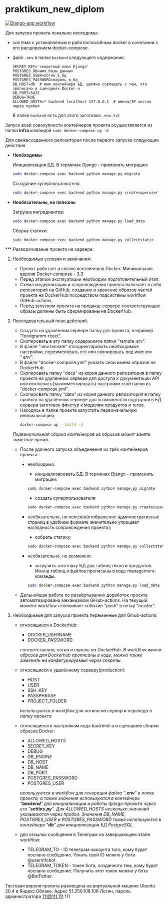 # praktikum_new_diplom
[![Django-app workflow](https://github.com/coherentus/foodgram-project-react/actions/workflows/main.yml/badge.svg?branch=master)](https://github.com/coherentus/foodgram-project-react/actions/workflows/main.yml)

Для запуска проекта локально неоходимы:

* система с установленым и работоспособным docker в сочетании с его расширением docker-compose.
* файл ```.env``` в папке ```backend``` следующего содержания:

    ```
    SECRET_KEY='секретный ключ Django'
    POSTGRES_DB=имя_базы_данных
    POSTGRES_USER=логин_в_бд
    POSTGRES_PASSWORD=пароль_в_бд
    DB_HOST=db  # имя контейнера БД, должно совпадать с тем, что прописано в сценариях Docker-а
    DB_PORT=5432
    DEBUG=TRUE
    ALLOWED_HOSTS=* backend localhost 127.0.0.1  # имена/IP хостов через пробел
    ```

    В папке ```backend``` есть для этого заготовка ```.env.txt```

Запуск всей совокупности контейнеров проекта осуществляется из папки **infra** командой ```sudo docker-compose up -d```

Для свежесозданного репозитория после первого запуска следующие действия

* **Необходимы**

    Инициализация БД. В терминах Django - применить миграции:

    ```bash
    sudo docker-compose exec backend python manage.py migrate
    ```

    Ссоздание суперпользователя:

    ```bash
    sudo docker-compose exec backend python manage.py createsuperuser
    ```

* **Необязательны, но полезны**


    Загрузка ингредиентов:

    ```bash
    sudo docker-compose exec backend python manage.py load_data
    ```

    Сборка статики:

    ```bash
    sudo docker-compose exec backend python manage.py collectstatic
    ```


*** Разворачивание проекта на сервере:

1. Необходимые условия и замечания:
    * Проект работает в связке контейнеров Docker. Минимальная версия Docker-compose - 3.3
    * Перед этапом эксплуатации необходим подготовительный этап.
    * Схема модернизации и сопровождения проекта включает в себя репозиторий на GitHub, создание и хранение образов частей проекта на DockerHub посредством подсистемы workflow GitHub-actions.
    * Перед запуском проекта на продакш-сервере соответствующие образы должны быть сформированы на DockerHub.


2. Последовательный план действий.
    * Создать на удалённом сервере папку для проекта, например "foodgramm-react".
    * Скопировать в эту папку содержимое папки "remote_srv".
    * В файле ".env.temlate" откорректировать необходимые настройки, переименовать его или скопировать под именем ".env".
    * В файле "docker-compose.yml" указать свои имена образов на DockerHub.
    * Скопировать папку "docs" из корня данного репозитория в папку проекта на удалённом сервере для доступа к документации API или исключить(закомментировать) настройки этой папки из "docker-compose.yml".
    * Скопировать папку "data" из корня данного репозитория в папку проекта на удалённом сервере для возможности подгрузки в БД сервера заготовок фикстур к моделям продуктов и тегов.
    * Находясь в папке проекта запустить первоначальную инициализацию:
        ```bash
        docker-compose up --build -d
        ```
    _Первоначальная сборка контейнеров из образов может занять заметное время._
    * После удачного запуска объединения из трёх контейнеров проекта
        * необходимо:
            * инициализировать БД. В терминах Django - применить миграции:
            ```bash
            sudo docker-compose exec backend python manage.py migrate
            ```
            * создать суперпользователя:

            ```bash
            sudo docker-compose exec backend python manage.py createsuperuser
            ```
        * необязательно, но полезно(отображение административных страниц в удобном формате значительно упрощает наглядность сопровождения проекта):
            * собрать статику:
            ```bash
            sudo docker-compose exec backend python manage.py collectstatic
            ```
        * необязательно, но возможно:
            * загрузить заготовку БД для таблиц теков и продуктов. Имена таблиц и файлов прописаны в коде management-команды.
            ```bash
            sudo docker-compose exec backend python manage.py load_data
            ```
    * Дальнейшая работа по развёртыванию доработок проекта автоматизирована механизмом GiHub-actions. На текущий момент workflow отлеживает событие "push" в ветку "master".
    
3. Необходимые для запуска проекта переменные для Gihub-actions:
    * относящиеся к Dockerhub:
        * DOCKER_USERNAME
        * DOCKER_PASSWORD
        
        
        _соответственно, логин и пароль на DockerHub. В workflow имена образов для Dockerhub прописаны в коде, можно также заменить на конфигурируемые через секреты._

    * относящиеся к удалённому серверу(production):
        * HOST
        * USER
        * SSH_KEY
        * PASSPHRASE
        * PROJECT_FOLDER


        _используются в workflow для логина на сервер и перехода в папку проекта_
    * относящиеся к настройкам кода backend-а и сценариев сборки образов Docker:
        * ALLOWED_HOSTS
        * SECRET_KEY
        * DEBUG
        * DB_ENGINE
        * DB_HOST
        * DB_NAME
        * DB_PORT        
        * POSTGRES_PASSWORD        
        * POSTGRES_USER


        _используются в workflow для генерации файла "**.env**" в папке проекта, а также значения используются в контейнере "**backend**" для инициализации и работы django-проекта через его "**settins.py**". Для ALLOWED_HOSTS несколько значений указываются через пробел. Значения DB_NAME, POSTGRES_USER и POSTGRES_PASSWORD также используются в контейнере "**db**" для инициализации БД PostgreSQL._
    * для отсылки сообщения в Телеграм на завершающем этапе workflow:
        * TELEGRAM_TO  - ID телеграм-аккаунта того, кому будет послано сообщение.
Узнать свой ID можно у бота @userinfobot.
        * TELEGRAM_TOKEN - токен бота, созданного тем, кому будет послано сообщение.
Получить этот токен можно у бота @BotFather.




Тестовая версия проекта размещена на виртуальной машине Ubuntu 20.4 в Яндекс.Облаке.
Адрес 51.250.108.106  Логин, пароль администратора 111@111.111  111

